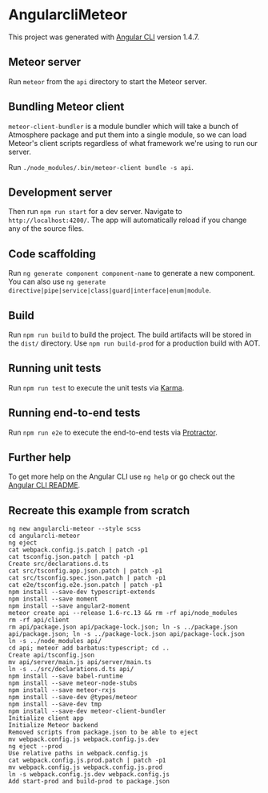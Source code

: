 # AngularcliMeteor

This project was generated with [Angular CLI](https://github.com/angular/angular-cli) version 1.4.7.

## Meteor server

Run `meteor` from the `api` directory to start the Meteor server.

## Bundling Meteor client

`meteor-client-bundler` is a module bundler which will take a bunch of Atmosphere package and put them into a single module, so we can load Meteor's client scripts regardless of what framework we're using to run our server.

Run `./node_modules/.bin/meteor-client bundle -s api`.

## Development server

Then run `npm run start` for a dev server. Navigate to `http://localhost:4200/`. The app will automatically reload if you change any of the source files.

## Code scaffolding

Run `ng generate component component-name` to generate a new component. You can also use `ng generate directive|pipe|service|class|guard|interface|enum|module`.

## Build

Run `npm run build` to build the project. The build artifacts will be stored in the `dist/` directory. Use `npm run build-prod` for a production build with AOT.

## Running unit tests

Run `npm run test` to execute the unit tests via [Karma](https://karma-runner.github.io).

## Running end-to-end tests

Run `npm run e2e` to execute the end-to-end tests via [Protractor](http://www.protractortest.org/).

## Further help

To get more help on the Angular CLI use `ng help` or go check out the [Angular CLI README](https://github.com/angular/angular-cli/blob/master/README.md).

## Recreate this example from scratch

```
ng new angularcli-meteor --style scss
cd angularcli-meteor
ng eject
cat webpack.config.js.patch | patch -p1
cat tsconfig.json.patch | patch -p1
Create src/declarations.d.ts
cat src/tsconfig.app.json.patch | patch -p1
cat src/tsconfig.spec.json.patch | patch -p1
cat e2e/tsconfig.e2e.json.patch | patch -p1
npm install --save-dev typescript-extends
npm install --save moment
npm install --save angular2-moment
meteor create api --release 1.6-rc.13 && rm -rf api/node_modules
rm -rf api/client
rm api/package.json api/package-lock.json; ln -s ../package.json api/package.json; ln -s ../package-lock.json api/package-lock.json
ln -s ../node_modules api/
cd api; meteor add barbatus:typescript; cd ..
Create api/tsconfig.json
mv api/server/main.js api/server/main.ts
ln -s ../src/declarations.d.ts api/
npm install --save babel-runtime
npm install --save meteor-node-stubs
npm install --save meteor-rxjs
npm install --save-dev @types/meteor
npm install --save-dev tmp
npm install --save-dev meteor-client-bundler
Initialize client app
Initialize Meteor backend
Removed scripts from package.json to be able to eject
mv webpack.config.js webpack.config.js.dev
ng eject --prod
Use relative paths in webpack.config.js
cat webpack.config.js.prod.patch | patch -p1
mv webpack.config.js webpack.config.js.prod
ln -s webpack.config.js.dev webpack.config.js
Add start-prod and build-prod to package.json
```
